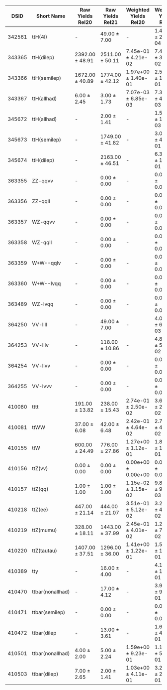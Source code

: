 DSID | Short Name | Raw Yields Rel20| Raw Yields Rel21 | Weighted Yields Rel20 | Weighted Yields Rel21
--------|----------------|-----------------------|----------------------|------------------------------|----------------------------
342561 | ttH(4l) | - | 49.00 $\pm$ 7.00 | - | 1.46e-03 $\pm$ 2.68e-04 
343365 | ttH(dilep) | 2392.00 $\pm$ 48.91 | 2511.00 $\pm$ 50.11 | 7.45e-01 $\pm$ 4.21e-02 | 7.49e-01 $\pm$ 3.83e-02 
343366 | ttH(semilep) | 1672.00 $\pm$ 40.89 | 1774.00 $\pm$ 42.12 | 1.97e+00 $\pm$ 1.40e-01 | 2.50e+00 $\pm$ 1.34e-01
343367 | ttH(allhad) | 6.00 $\pm$ 2.45 | 3.00 $\pm$ 1.73 | 7.07e-03 $\pm$ 6.85e-03 | 7.39e-03 $\pm$ 4.35e-03 |
345672 | ttH(allhad) | - | 2.00 $\pm$ 1.41 | - | 1.56e-03 $\pm$ 1.10e-03 |
345673 | ttH(semilep) | - | 1749.00 $\pm$ 41.82 | - | 3.02e+00 $\pm$ 4.29e-01 |
345674 | ttH(dilep) | - | 2163.00 $\pm$ 46.51 | - | 6.34e-01 $\pm$ 1.04e-01 |
363355 | ZZ-qqvv | - | 0.00 $\pm$ 0.00 | - | 0.00e+00 $\pm$ 0.00e+00 |
363356 | ZZ-qqll | - | 0.00 $\pm$ 0.00 | - | 0.00e+00 $\pm$ 0.00e+00 |
363357 | WZ-qqvv | - | 0.00 $\pm$ 0.00 | - | 0.00e+00 $\pm$ 0.00e+00 |
363358 | WZ-qqll | - | 0.00 $\pm$ 0.00 | - | 0.00e+00 $\pm$ 0.00e+00 |
363359 | W+W--qqlv | - | 0.00 $\pm$ 0.00 | - | 0.00e+00 $\pm$ 0.00e+00 |
363360 | W+W--lvqq | - | 0.00 $\pm$ 0.00 | - | 0.00e+00 $\pm$ 0.00e+00 |
363489 | WZ-lvqq | - | 0.00 $\pm$ 0.00 | - | 0.00e+00 $\pm$ 0.00e+00 |
364250 | VV-llll | - | 49.00 $\pm$ 7.00 | - | 4.04e-02 $\pm$ 6.14e-03 |
364253 | VV-lllv | - | 118.00 $\pm$ 10.86 | - | 4.80e-01 $\pm$ 5.71e-02 |
364254 | VV-llvv | - | 0.00 $\pm$ 0.00 | - | 0.00e+00 $\pm$ 0.00e+00 |
364255 | VV-lvvv | - | 0.00 $\pm$ 0.00 | - | 0.00e+00 $\pm$ 0.00e+00 |
410080 | tttt | 191.00 $\pm$ 13.82 | 238.00 $\pm$ 15.43 | 2.74e-01 $\pm$ 2.50e-02 | 3.67e-01 $\pm$ 2.44e-02 |
410081 | ttWW | 37.00 $\pm$ 6.08 | 42.00 $\pm$ 6.48 | 2.42e-01 $\pm$ 4.64e-02 | 2.72e-01 $\pm$ 4.30e-02 |
410155 | ttW | 600.00 $\pm$ 24.49 | 776.00 $\pm$ 27.86 | 1.27e+00 $\pm$ 1.12e-01 | 1.80e+00 $\pm$ 1.17e-01 |
410156 | ttZ(vv) | 0.00 $\pm$ 0.00 | 0.00 $\pm$ 0.00 | 0.00e+00 $\pm$ 0.00e+00 | 0.00e+00 $\pm$ 0.00e+00 |
410157 | ttZ(qq) | 1.00 $\pm$ 1.00 | 1.00 $\pm$ 1.00 | 1.15e-02 $\pm$ 1.15e-02 | 9.81e-03 $\pm$ 9.81e-03 |
410218 | ttZ(ee) | 447.00 $\pm$ 21.14 | 444.00 $\pm$ 21.07 | 3.51e-01 $\pm$ 5.12e-02 | 3.25e-01 $\pm$ 4.23e-02 |
410219 | ttZ(mumu) | 328.00 $\pm$ 18.11 | 1443.00 $\pm$ 37.99 | 2.45e-01 $\pm$ 4.01e-02 | 1.26e+00 $\pm$ 7.88e-02 |
410220 | ttZ(tautau) | 1407.00 $\pm$ 37.51 | 1296.00 $\pm$ 36.00 | 1.41e+00 $\pm$ 1.22e-01 | 1.51e+00 $\pm$ 1.10e-01 |
410389 | tty | - | 16.00 $\pm$ 4.00 | - | 4.12e-01 $\pm$ 1.15e-01 |
410470 | ttbar(nonallhad) | - | 17.00 $\pm$ 4.12 | - | 3.90e+00 $\pm$ 9.67e-01 |
410471 | ttbar(semilep) | - | 0.00 $\pm$ 0.00 | - | 0.00e+00 $\pm$ 0.00e+00 |
410472 | ttbar(dilep | - | 13.00 $\pm$ 3.61 | - | 1.68e+00 $\pm$ 4.74e-01 |
410501 | ttbar(nonallhad) | 4.00 $\pm$ 2.00 | 5.00 $\pm$ 2.24 | 1.59e+00 $\pm$ 9.23e-01 | 1.12e+00 $\pm$ 5.03e-01 |
410503 | ttbar(dilep) | 7.00 $\pm$ 2.65 | 2.00 $\pm$ 1.41 | 1.03e+00 $\pm$ 4.11e-01 | 3.28e-01 $\pm$ 2.34e-01 |
